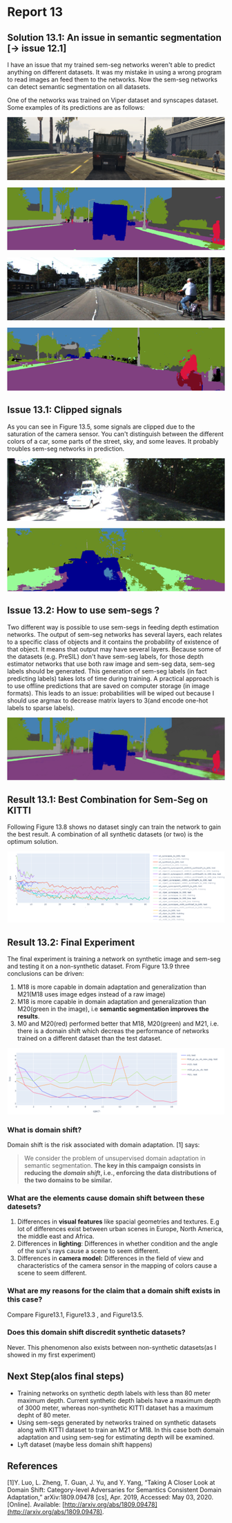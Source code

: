 # Report 13

## Solution 13.1: An issue in semantic segmentation \[-&gt; issue 12.1\]

I have an issue that my trained sem-seg networks weren't able to predict anything on different datasets. It was my mistake in using a wrong program to read images an feed them to the networks. Now the sem-seg networks can detect semantic segmentation on all datasets. 

One of the networks was trained on Viper dataset and synscapes dataset. Some examples of its predictions are as follows:

![Figure 13.1: An image from PreSIL dataset](../.gitbook/assets/658.png)

![Figure 13.2: Semantic segmentation of Figure 13.2](../.gitbook/assets/class658.png)

![Figure 13.3: An image from Kitti dataset](../.gitbook/assets/kitti_depth_val_6.jpg)

![Figure 13.4: Fairly successful Semantic segmentation of Figure 13.3](../.gitbook/assets/kitti_depth_val_class6.png)

## Issue 13.1: Clipped signals

As you can see in Figure 13.5, some signals are clipped due to the saturation of the camera sensor. You can't distinguish between the different colors of a car, some parts of the street, sky, and some leaves. It probably troubles sem-seg networks in prediction.

![Figure 13.5: An image from Kitti dataset](../.gitbook/assets/kitti_depth_val_131.jpg)

![Figure 13.6: Weak Semantic segmentation of Figure 13.5](../.gitbook/assets/kitti_depth_val_class_131.png)

## Issue 13.2: How to use sem-segs ?

Two different way is possible to use sem-segs in feeding depth estimation networks. The output of sem-seg networks has several layers, each relates to a specific class of objects and it contains the probability of existence of that object. It means that output may have several layers. Because some of the datasets \(e.g. PreSIL\) don't have sem-seg labels, for those depth estimator networks that use both raw image and sem-seg data, sem-seg labels should be generated. This generation of sem-seg labels \(in fact predicting labels\) takes lots of time during training. A practical approach is to use offline predictions that are saved on computer storage \(in image formats\). This leads to an issue: probabilities will be wiped out because I should use argmax to decrease matrix layers to 3\(and encode one-hot labels to sparse labels\).

![Figure 13.7: An artistic representation of a sem-seg labels that contains probabilties\(compare to Figure 13.2\) ](../.gitbook/assets/presil_class_probability_658.png)

## Result 13.1: Best Combination for Sem-Seg on KITTI

Following Figure 13.8 shows no dataset singly can train the network to gain the best result. A combination of all synthetic datasets \(or two\) is the optimum solution.

![Figure 13.8: Different combination of datasets for sem-seg on KITTI. The loss is mean IOU.](../.gitbook/assets/annotation-2020-05-03-135946.png)

## Result 13.2: Final Experiment

The final experiment is training a network on synthetic image and sem-seg and testing it on a non-synthetic dataset. From Figure 13.9 three conclusions can be driven:

1. M18 is more capable in domain adaptation and generalization than M21\(M18 uses image edges instead of a raw image\)
2. M18 is more capable in domain adaptation and generalization than M20\(green in the image\), i.e **semantic segmentation improves the results**.
3. M0 and M20\(red\) performed better that M18, M20\(green\) and M21, i.e. there is a domain shift which decreas the performance of networks trained on a different dataset than the test dataset.

![Figure 13.9: Some results from final experiment](../.gitbook/assets/annotation-2020-05-03-151432.png)

### What is domain shift?

Domain shift is the risk associated with domain adaptation. \[1\] says:

> We consider the problem of unsupervised domain adaptation in semantic segmentation. **The key in this campaign consists in reducing the** _**domain shift**_**, i.e., enforcing the data distributions of the two domains to be similar.**

### What are the elements cause domain shift between these datesets?

1. Differences in **visual features** like spacial geometries and textures. E.g lot of differences exist between urban scenes in Europe, North America, the middle east and Africa.
2. Differences in **lighting**: Differences in whether condition and the angle of the sun's rays cause a scene to seem different.
3. Differences in **camera model:** Differences in the field of view and characteristics of the camera sensor in the mapping of colors cause a scene to seem different.

### What are my reasons for the claim that a domain shift exists in this case?

Compare Figure13.1, Figure13.3 ,  and Figure13.5.

### Does this domain shift discredit synthetic datasets?

Never. This phenomenon also exists between non-synthetic datasets\(as I showed in my first experiment\)

## Next Step\(alos final steps\)

* Training networks on synthetic depth labels with less than 80 meter maximum depth.  Current synthetic depth labels have a maximum depth of 3000 meter,  whereas non-synthetic KITTI dataset has a maximum depht of 80 meter.
* Using sem-segs generated by networks trained on synthetic datasets along with KITTI dataset to train an M21 or M18. In this case both domain adaptation and using sem-seg for estimating depth will be examined.
* Lyft dataset \(maybe less domain shift happens\)

## References

\[1\]Y. Luo, L. Zheng, T. Guan, J. Yu, and Y. Yang, “Taking A Closer Look at Domain Shift: Category-level Adversaries for Semantics Consistent Domain Adaptation,” arXiv:1809.09478 \[cs\], Apr. 2019, Accessed: May 03, 2020. \[Online\]. Available: [http://arxiv.org/abs/1809.09478](http://arxiv.org/abs/1809.09478).







